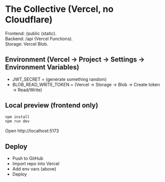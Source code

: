 # The Collective (Vercel, no Cloudflare)

Frontend: /public (static).  
Backend: /api (Vercel Functions).  
Storage: Vercel Blob.

## Environment (Vercel → Project → Settings → Environment Variables)
- JWT_SECRET = (generate something random)
- BLOB_READ_WRITE_TOKEN = (Vercel → Storage → Blob → Create token → Read/Write)

## Local preview (frontend only)
```bash
npm install
npm run dev
```
Open http://localhost:5173

## Deploy
- Push to GitHub
- Import repo into Vercel
- Add env vars (above)
- Deploy
